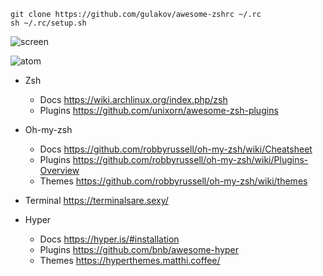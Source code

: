 

```
git clone https://github.com/gulakov/awesome-zshrc ~/.rc
sh ~/.rc/setup.sh

```

![screen](https://github.com/gulakov/awesome-zsh/blob/master/docs/screen-zsh.png)


![atom](https://github.com/gulakov/awesome-zsh/blob/master/docs/screen-atom.png)


- Zsh
  - Docs https://wiki.archlinux.org/index.php/zsh
  - Plugins https://github.com/unixorn/awesome-zsh-plugins

- Oh-my-zsh
  - Docs https://github.com/robbyrussell/oh-my-zsh/wiki/Cheatsheet
  - Plugins https://github.com/robbyrussell/oh-my-zsh/wiki/Plugins-Overview
  - Themes https://github.com/robbyrussell/oh-my-zsh/wiki/themes

- Terminal https://terminalsare.sexy/
- Hyper
  - Docs https://hyper.is/#installation
  - Plugins https://github.com/bnb/awesome-hyper
  - Themes https://hyperthemes.matthi.coffee/
